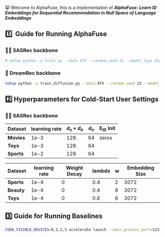 :smile_cat: Welcome to AlphaFuse, this is a implementation of ***AlphaFuse: Learn ID Embeddings for Sequential
Recommendation in Null Space of Language Embeddings***

## :one:  ​ Guide for Running AlphaFuse



### :walking_man: SASRec backbone

```sh
# nohup python -u train.py --data ATV --random_seed 22 --model_type AlphaFuse --cuda 5 --language_model_type 3small --ID_embs_init_type zeros --hidden_dim 128 --null_dim 64 --lr 0.001 -loss_type infoNCE --neg_ratio 64  > ./log/ATV_SASRec_AlphaFuse_rs22_dim128null64_infoNCE64_lr3 2>&1 &
```

### :runner: DreamRec backbone

```sh
nohup python -u train_diffusion.py --data ATV --random_seed 22 --model_type AlphaFuse --cuda 2 --language_model_type 3small --null_thres 0.25 --hidden_dim 1536 --lr 0.00001  > ./log/ATV_DreamRec_AlphaFuse_rs22_dim1536null0.25_lr5 2>&1 &
```



## :two: Hyperparameters for Cold-Start User Settings

### :walking_man: SASRec backbone

| Dataset    | learning rate | $d_s+d_n$    | $d_n$  | $\mathbf{E}_\text{ID}$ Init |
| ---------- | ------------- | ------------ | ------ | ----------------- |
| **Movies** | 1e-3          | 128           | 64    |      zeros     |
| **Toys**   | 1e-3          | 128           | 64    |            |
| **Sports** | 1e-2          | 128           | 64    |            |

| Dataset    | learning rate | Weight Decay | lambda | w    | Embedding Size |
| ---------- | ------------- | ------------ | ------ | ---- | -------------- |
| **Sports** | 1e-4          | 0            | 0.4    | 2    | 3072           |
| **Beauty** | 1e-4          | 0            | 0.4    | 8    | 3072           |
| **Toys**   | 1e-4          | 0            | 0.6    | 6    | 3072           |



## :three: Guide for Running Baselines



```sh
CUDA_VISIBLE_DEVICES=0,1,2,3 accelerate launch --main_process_port=12330 main.py --model=SASRec --sd=O --td=O 
```
